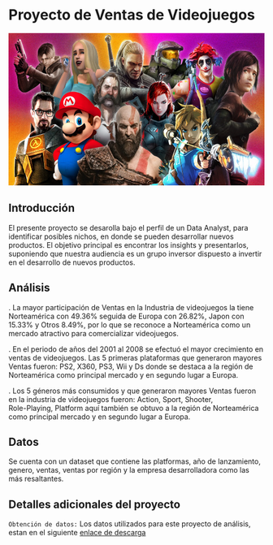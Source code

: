 # Proyecto de Ventas de Videojuegos

<p align=center>
<img src="src\logo.png" height="300" weight="300">
<p>


## Introducción

El presente proyecto se desarolla bajo el perfil de un Data Analyst, para identificar posibles nichos, en donde se pueden desarrollar nuevos productos. El objetivo principal es encontrar los insights y presentarlos, suponiendo que nuestra audiencia es un grupo inversor dispuesto a invertir en el desarrollo de nuevos productos.


## Análisis

. La mayor participación de Ventas en la Industria de videojuegos la tiene Norteamérica con 49.36% seguida de Europa con 26.82%, Japon con 15.33% y Otros 8.49%, por lo que se reconoce a Norteamérica como un mercado atractivo para comercializar videojuegos.

. En el periodo de años del 2001 al 2008 se efectuó el mayor crecimiento en ventas de videojuegos. Las 5 primeras plataformas que generaron mayores Ventas fueron: PS2, X360, PS3, Wii y Ds  donde se destaca a la región de Norteamérica como principal mercado y en segundo lugar a Europa.

. Los 5 géneros más consumidos y que generaron mayores Ventas fueron en la industria de videojuegos fueron:  Action, Sport, Shooter,     
Role-Playing, Platform  aquí también se obtuvo a la región de Norteamérica como principal mercado y en segundo lugar a Europa.

## Datos

Se cuenta con un dataset que contiene las platformas, año de lanzamiento, genero, ventas, ventas por región y la empresa desarrolladora como las más resaltantes.


## Detalles adicionales del proyecto

`Obtención de datos:` Los datos utilizados para este proyecto de análisis, estan en el siguiente [enlace de descarga](https://drive.google.com/drive/folders/1k7hHtI3bGQ9UykEvdEwnRecXJAwQBaQQ?usp=sharing) 
